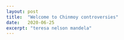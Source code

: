 ```yaml
---
layout: post
title:  "Welcome to Chinmoy controversies"
date:   2020-06-25
excerpt: "teresa nelson mandela"
---
```

